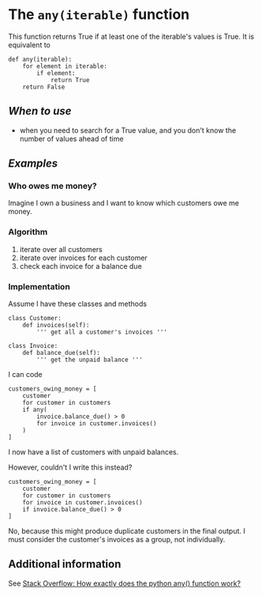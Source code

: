 # The `any(iterable)` function
This function returns True if at least one of the iterable's values is True. It is equivalent to
```
def any(iterable):
    for element in iterable:
        if element:
            return True
    return False
```

## ***When to use***
* when you need to search for a True value, and you don't know the number of values ahead of time

## ***Examples***
### Who owes me money?
Imagine I own a business and I want to know which customers owe me money.

### Algorithm
1. iterate over all customers
2. iterate over invoices for each customer
3. check each invoice for a balance due

### Implementation

Assume I have these classes and methods
```
class Customer:
    def invoices(self):
        ''' get all a customer's invoices '''

class Invoice:
    def balance_due(self):
        ''' get the unpaid balance '''
```
I can code
```
customers_owing_money = [
    customer 
    for customer in customers
    if any(
        invoice.balance_due() > 0 
        for invoice in customer.invoices()
    )
]

```

I now have a list of customers with unpaid balances.


However, couldn't I write this instead?
```
customers_owing_money = [
    customer 
    for customer in customers
    for invoice in customer.invoices()
    if invoice.balance_due() > 0
]
```
No, because this might produce duplicate customers in the final output. I must consider the customer's invoices as a group, not individually.

## Additional information
See [Stack Overflow: How exactly does the python any() function work?
](https://stackoverflow.com/questions/16505456/how-exactly-does-the-python-any-function-work)
